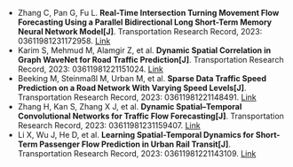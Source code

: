* Zhang C, Pan G, Fu L. <b>Real-Time Intersection Turning Movement Flow Forecasting Using a Parallel Bidirectional Long Short-Term Memory Neural Network Model[J]</b>. Transportation Research Record, 2023: 03611981231172958. [Link](https://journals.sagepub.com/doi/abs/10.1177/03611981231172958)
* Karim S, Mehmud M, Alamgir Z, et al. <b>Dynamic Spatial Correlation in Graph WaveNet for Road Traffic Prediction[J]</b>. Transportation Research Record, 2023: 03611981221151024. [Link](https://journals.sagepub.com/doi/abs/10.1177/03611981221151024)
* Beeking M, Steinmaßl M, Urban M, et al. <b>Sparse Data Traffic Speed Prediction on a Road Network With Varying Speed Levels[J]</b>. Transportation Research Record, 2023: 03611981221148491. [Link](https://journals.sagepub.com/doi/abs/10.1177/03611981221148491)
* Zhang H, Kan S, Zhang X J, et al. <b>Dynamic Spatial–Temporal Convolutional Networks for Traffic Flow Forecasting[J]</b>. Transportation Research Record, 2023: 03611981231159407. [Link](https://journals.sagepub.com/doi/abs/10.1177/03611981231159407)
* Li X, Wu J, He D, et al. <b>Learning Spatial-Temporal Dynamics for Short-Term Passenger Flow Prediction in Urban Rail Transit[J]</b>. Transportation Research Record, 2023: 03611981221143109. [Link](https://journals.sagepub.com/doi/abs/10.1177/03611981221143109)
